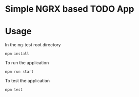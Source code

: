 # Simple NGRX based TODO App

# Usage

In the ng-test root directory

```npm install```


To run the application

```npm run start```

To test the application

```npm test```
